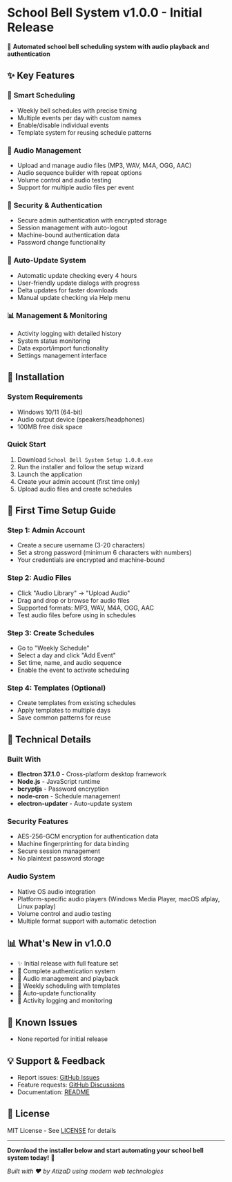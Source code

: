 # School Bell System v1.0.0 - Initial Release

🔔 **Automated school bell scheduling system with audio playback and authentication**

## ✨ Key Features

### 📅 **Smart Scheduling**
- Weekly bell schedules with precise timing
- Multiple events per day with custom names
- Enable/disable individual events
- Template system for reusing schedule patterns

### 🎵 **Audio Management** 
- Upload and manage audio files (MP3, WAV, M4A, OGG, AAC)
- Audio sequence builder with repeat options
- Volume control and audio testing
- Support for multiple audio files per event

### 🔐 **Security & Authentication**
- Secure admin authentication with encrypted storage
- Session management with auto-logout
- Machine-bound authentication data
- Password change functionality

### 🔄 **Auto-Update System**
- Automatic update checking every 4 hours
- User-friendly update dialogs with progress
- Delta updates for faster downloads
- Manual update checking via Help menu

### 📊 **Management & Monitoring**
- Activity logging with detailed history
- System status monitoring
- Data export/import functionality
- Settings management interface

## 🚀 **Installation**

### **System Requirements**
- Windows 10/11 (64-bit)
- Audio output device (speakers/headphones)
- 100MB free disk space

### **Quick Start**
1. Download `School Bell System Setup 1.0.0.exe`
2. Run the installer and follow the setup wizard
3. Launch the application
4. Create your admin account (first time only)
5. Upload audio files and create schedules

## 📝 **First Time Setup Guide**

### **Step 1: Admin Account**
- Create a secure username (3-20 characters)
- Set a strong password (minimum 6 characters with numbers)
- Your credentials are encrypted and machine-bound

### **Step 2: Audio Files**
- Click "Audio Library" → "Upload Audio"
- Drag and drop or browse for audio files
- Supported formats: MP3, WAV, M4A, OGG, AAC
- Test audio files before using in schedules

### **Step 3: Create Schedules**
- Go to "Weekly Schedule"
- Select a day and click "Add Event"
- Set time, name, and audio sequence
- Enable the event to activate scheduling

### **Step 4: Templates (Optional)**
- Create templates from existing schedules
- Apply templates to multiple days
- Save common patterns for reuse

## 🔧 **Technical Details**

### **Built With**
- **Electron 37.1.0** - Cross-platform desktop framework
- **Node.js** - JavaScript runtime
- **bcryptjs** - Password encryption
- **node-cron** - Schedule management
- **electron-updater** - Auto-update system

### **Security Features**
- AES-256-GCM encryption for authentication data
- Machine fingerprinting for data binding
- Secure session management
- No plaintext password storage

### **Audio System**
- Native OS audio integration
- Platform-specific audio players (Windows Media Player, macOS afplay, Linux paplay)
- Volume control and audio testing
- Multiple format support with automatic detection

## 📊 **What's New in v1.0.0**
- ✨ Initial release with full feature set
- 🔐 Complete authentication system
- 🎵 Audio management and playback
- 📅 Weekly scheduling with templates
- 🔄 Auto-update functionality
- 📝 Activity logging and monitoring

## 🐛 **Known Issues**
- None reported for initial release

## 💡 **Support & Feedback**
- Report issues: [GitHub Issues](https://github.com/AtizaD/school-bell-system/issues)
- Feature requests: [GitHub Discussions](https://github.com/AtizaD/school-bell-system/discussions)
- Documentation: [README](https://github.com/AtizaD/school-bell-system#readme)

## 📜 **License**
MIT License - See [LICENSE](https://github.com/AtizaD/school-bell-system/blob/main/LICENSE) for details

---

**Download the installer below and start automating your school bell system today!** 🔔

*Built with ❤️ by AtizaD using modern web technologies*
